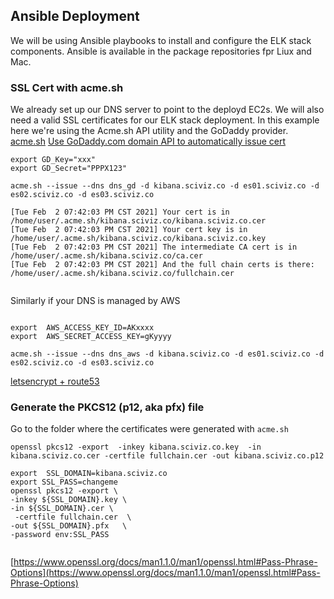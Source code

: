 ## Ansible Deployment 

We will be using Ansible playbooks to install and configure the ELK stack components.
Ansible is available in the package repositories fpr Liux and Mac.

### SSL Cert with acme.sh
We already set up our DNS server to point to the deployd EC2s. We will also need a valid SSL certificates for our ELK stack deployment.
In this example here we're using the Acme.sh API utility and the GoDaddy provider.
[acme.sh](https://github.com/acmesh-official/acme.sh)
[Use GoDaddy.com domain API to automatically issue cert](https://github.com/acmesh-official/acme.sh/wiki/dnsapi#4-use-godaddycom-domain-api-to-automatically-issue-cert)

```shell
export GD_Key="xxx"
export GD_Secret="PPPX123"
```
```shell
acme.sh --issue --dns dns_gd -d kibana.sciviz.co -d es01.sciviz.co -d es02.sciviz.co -d es03.sciviz.co

[Tue Feb  2 07:42:03 PM CST 2021] Your cert is in  /home/user/.acme.sh/kibana.sciviz.co/kibana.sciviz.co.cer 
[Tue Feb  2 07:42:03 PM CST 2021] Your cert key is in  /home/user/.acme.sh/kibana.sciviz.co/kibana.sciviz.co.key 
[Tue Feb  2 07:42:03 PM CST 2021] The intermediate CA cert is in  /home/user/.acme.sh/kibana.sciviz.co/ca.cer 
[Tue Feb  2 07:42:03 PM CST 2021] And the full chain certs is there:  /home/user/.acme.sh/kibana.sciviz.co/fullchain.cer 
 
```
Similarly if your DNS is managed by AWS 
```shell

export  AWS_ACCESS_KEY_ID=AKxxxx
export  AWS_SECRET_ACCESS_KEY=gKyyyy
```
```shell
acme.sh --issue --dns dns_aws -d kibana.sciviz.co -d es01.sciviz.co -d es02.sciviz.co -d es03.sciviz.co
```
[letsencrypt + route53](https://gist.github.com/nelsonenzo/35a95107cee1a57e7ac4178c526b1b00)
### Generate the PKCS12 (p12, aka pfx) file 
Go to the folder where the certificates were generated with `acme.sh`
```shell
openssl pkcs12 -export  -inkey kibana.sciviz.co.key  -in kibana.sciviz.co.cer -certfile fullchain.cer -out kibana.sciviz.co.p12 
```

```shell
export  SSL_DOMAIN=kibana.sciviz.co
export SSL_PASS=changeme
openssl pkcs12 -export \
-inkey ${SSL_DOMAIN}.key \
-in ${SSL_DOMAIN}.cer \
 -certfile fullchain.cer  \
-out ${SSL_DOMAIN}.pfx   \
-password env:SSL_PASS
 
```
[https://www.openssl.org/docs/man1.1.0/man1/openssl.html#Pass-Phrase-Options](https://www.openssl.org/docs/man1.1.0/man1/openssl.html#Pass-Phrase-Options)
            
